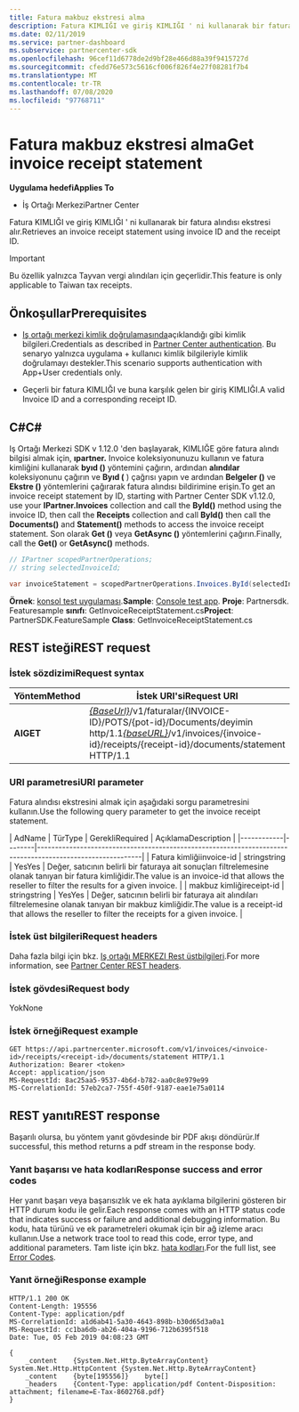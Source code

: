 ```yaml
---
title: Fatura makbuz ekstresi alma
description: Fatura KIMLIĞI ve giriş KIMLIĞI ' ni kullanarak bir fatura alındısı ekstresi alır.
ms.date: 02/11/2019
ms.service: partner-dashboard
ms.subservice: partnercenter-sdk
ms.openlocfilehash: 96cef11d6778de2d9bf28e466d88a39f9415727d
ms.sourcegitcommit: cfedd76e573c5616cf006f826f4e27f08281f7b4
ms.translationtype: MT
ms.contentlocale: tr-TR
ms.lasthandoff: 07/08/2020
ms.locfileid: "97768711"
---
```

# <a name="get-invoice-receipt-statement"></a><span data-ttu-id="1a23a-103">Fatura makbuz ekstresi alma</span><span class="sxs-lookup"><span data-stu-id="1a23a-103">Get invoice receipt statement</span></span>

<span data-ttu-id="1a23a-104">**Uygulama hedefi**</span><span class="sxs-lookup"><span data-stu-id="1a23a-104">**Applies To**</span></span>

- <span data-ttu-id="1a23a-105">İş Ortağı Merkezi</span><span class="sxs-lookup"><span data-stu-id="1a23a-105">Partner Center</span></span>

<span data-ttu-id="1a23a-106">Fatura KIMLIĞI ve giriş KIMLIĞI ' ni kullanarak bir fatura alındısı ekstresi alır.</span><span class="sxs-lookup"><span data-stu-id="1a23a-106">Retrieves an invoice receipt statement using invoice ID and the receipt ID.</span></span>

> [!IMPORTANT]
> <span data-ttu-id="1a23a-107">Bu özellik yalnızca Tayvan vergi alındıları için geçerlidir.</span><span class="sxs-lookup"><span data-stu-id="1a23a-107">This feature is only applicable to Taiwan tax receipts.</span></span>

## <a name="prerequisites"></a><span data-ttu-id="1a23a-108">Önkoşullar</span><span class="sxs-lookup"><span data-stu-id="1a23a-108">Prerequisites</span></span>

- <span data-ttu-id="1a23a-109">[Iş ortağı merkezi kimlik doğrulamasında](partner-center-authentication.md)açıklandığı gibi kimlik bilgileri.</span><span class="sxs-lookup"><span data-stu-id="1a23a-109">Credentials as described in [Partner Center authentication](partner-center-authentication.md).</span></span> <span data-ttu-id="1a23a-110">Bu senaryo yalnızca uygulama + kullanıcı kimlik bilgileriyle kimlik doğrulamayı destekler.</span><span class="sxs-lookup"><span data-stu-id="1a23a-110">This scenario supports authentication with App+User credentials only.</span></span>

- <span data-ttu-id="1a23a-111">Geçerli bir fatura KIMLIĞI ve buna karşılık gelen bir giriş KIMLIĞI.</span><span class="sxs-lookup"><span data-stu-id="1a23a-111">A valid Invoice ID and a corresponding receipt ID.</span></span>

## <a name="c"></a><span data-ttu-id="1a23a-112">C\#</span><span class="sxs-lookup"><span data-stu-id="1a23a-112">C\#</span></span>

<span data-ttu-id="1a23a-113">Iş Ortağı Merkezi SDK v 1.12.0 'den başlayarak, KIMLIĞE göre fatura alındı bilgisi almak için, **ıpartner.** Invoice koleksiyonunuzu kullanın ve fatura kimliğini kullanarak **byıd ()** yöntemini çağırın, ardından **alındılar** koleksiyonunu çağırın ve **Byıd (** ) çağrısı yapın ve ardından **Belgeler ()** ve **Ekstre ()** yöntemlerini çağırarak fatura alındısı bildirimine erişin.</span><span class="sxs-lookup"><span data-stu-id="1a23a-113">To get an invoice receipt statement by ID, starting with Partner Center SDK v1.12.0, use your **IPartner.Invoices** collection and call the **ById()** method using the invoice ID, then call the **Receipts** collection and call **ById()** then call the **Documents()** and **Statement()** methods to access the invoice receipt statement.</span></span> <span data-ttu-id="1a23a-114">Son olarak **Get ()** veya **GetAsync ()** yöntemlerini çağırın.</span><span class="sxs-lookup"><span data-stu-id="1a23a-114">Finally, call the **Get()** or **GetAsync()** methods.</span></span>

``` csharp
// IPartner scopedPartnerOperations;
// string selectedInvoiceId;

var invoiceStatement = scopedPartnerOperations.Invoices.ById(selectedInvoiceId).Receipts.ById(selectedReceipt).Documents.Statement.Get();
```

<span data-ttu-id="1a23a-115">**Örnek**: [konsol test uygulaması](console-test-app.md).</span><span class="sxs-lookup"><span data-stu-id="1a23a-115">**Sample**: [Console test app](console-test-app.md).</span></span> <span data-ttu-id="1a23a-116">**Proje**: Partnersdk. Featuresample **sınıfı**: GetInvoiceReceiptStatement.cs</span><span class="sxs-lookup"><span data-stu-id="1a23a-116">**Project**: PartnerSDK.FeatureSample **Class**: GetInvoiceReceiptStatement.cs</span></span>

## <a name="rest-request"></a><span data-ttu-id="1a23a-117">REST isteği</span><span class="sxs-lookup"><span data-stu-id="1a23a-117">REST request</span></span>

### <a name="request-syntax"></a><span data-ttu-id="1a23a-118">İstek sözdizimi</span><span class="sxs-lookup"><span data-stu-id="1a23a-118">Request syntax</span></span>

| <span data-ttu-id="1a23a-119">Yöntem</span><span class="sxs-lookup"><span data-stu-id="1a23a-119">Method</span></span>  | <span data-ttu-id="1a23a-120">İstek URI'si</span><span class="sxs-lookup"><span data-stu-id="1a23a-120">Request URI</span></span>                                                                                                            |
|---------|------------------------------------------------------------------------------------------------------------------------|
| <span data-ttu-id="1a23a-121">**Al**</span><span class="sxs-lookup"><span data-stu-id="1a23a-121">**GET**</span></span> | <span data-ttu-id="1a23a-122">[*{BaseUrl}*](partner-center-rest-urls.md)/v1/faturalar/{INVOICE-ID}/POTS/{pot-id}/Documents/deyimin http/1.1</span><span class="sxs-lookup"><span data-stu-id="1a23a-122">[*{baseURL}*](partner-center-rest-urls.md)/v1/invoices/{invoice-id}/receipts/{receipt-id}/documents/statement HTTP/1.1</span></span> |

### <a name="uri-parameter"></a><span data-ttu-id="1a23a-123">URI parametresi</span><span class="sxs-lookup"><span data-stu-id="1a23a-123">URI parameter</span></span>

<span data-ttu-id="1a23a-124">Fatura alındısı ekstresini almak için aşağıdaki sorgu parametresini kullanın.</span><span class="sxs-lookup"><span data-stu-id="1a23a-124">Use the following query parameter to get the invoice receipt statement.</span></span>

| <span data-ttu-id="1a23a-125">Ad</span><span class="sxs-lookup"><span data-stu-id="1a23a-125">Name</span></span>       | <span data-ttu-id="1a23a-126">Tür</span><span class="sxs-lookup"><span data-stu-id="1a23a-126">Type</span></span>   | <span data-ttu-id="1a23a-127">Gerekli</span><span class="sxs-lookup"><span data-stu-id="1a23a-127">Required</span></span> | <span data-ttu-id="1a23a-128">Açıklama</span><span class="sxs-lookup"><span data-stu-id="1a23a-128">Description</span></span>                                                                                    |
|------------|--------|-----------------------------------------------------------------------------------------------------------|
| <span data-ttu-id="1a23a-129">Fatura kimliği</span><span class="sxs-lookup"><span data-stu-id="1a23a-129">invoice-id</span></span> | <span data-ttu-id="1a23a-130">string</span><span class="sxs-lookup"><span data-stu-id="1a23a-130">string</span></span> | <span data-ttu-id="1a23a-131">Yes</span><span class="sxs-lookup"><span data-stu-id="1a23a-131">Yes</span></span>      | <span data-ttu-id="1a23a-132">Değer, satıcının belirli bir faturaya ait sonuçları filtrelemesine olanak tanıyan bir fatura kimliğidir.</span><span class="sxs-lookup"><span data-stu-id="1a23a-132">The value is an invoice-id that allows the reseller to filter the results for a given invoice.</span></span> |
| <span data-ttu-id="1a23a-133">makbuz kimliği</span><span class="sxs-lookup"><span data-stu-id="1a23a-133">receipt-id</span></span> | <span data-ttu-id="1a23a-134">string</span><span class="sxs-lookup"><span data-stu-id="1a23a-134">string</span></span> | <span data-ttu-id="1a23a-135">Yes</span><span class="sxs-lookup"><span data-stu-id="1a23a-135">Yes</span></span>      | <span data-ttu-id="1a23a-136">Değer, satıcının belirli bir faturaya ait alındıları filtrelemesine olanak tanıyan bir makbuz kimliğidir.</span><span class="sxs-lookup"><span data-stu-id="1a23a-136">The value is a receipt-id that allows the reseller to filter the receipts for a given invoice.</span></span> |

### <a name="request-headers"></a><span data-ttu-id="1a23a-137">İstek üst bilgileri</span><span class="sxs-lookup"><span data-stu-id="1a23a-137">Request headers</span></span>

<span data-ttu-id="1a23a-138">Daha fazla bilgi için bkz. [Iş ortağı MERKEZI Rest üstbilgileri](headers.md).</span><span class="sxs-lookup"><span data-stu-id="1a23a-138">For more information, see [Partner Center REST headers](headers.md).</span></span>

### <a name="request-body"></a><span data-ttu-id="1a23a-139">İstek gövdesi</span><span class="sxs-lookup"><span data-stu-id="1a23a-139">Request body</span></span>

<span data-ttu-id="1a23a-140">Yok</span><span class="sxs-lookup"><span data-stu-id="1a23a-140">None</span></span>

### <a name="request-example"></a><span data-ttu-id="1a23a-141">İstek örneği</span><span class="sxs-lookup"><span data-stu-id="1a23a-141">Request example</span></span>

```http
GET https://api.partnercenter.microsoft.com/v1/invoices/<invoice-id>/receipts/<receipt-id>/documents/statement HTTP/1.1
Authorization: Bearer <token>
Accept: application/json
MS-RequestId: 8ac25aa5-9537-4b6d-b782-aa0c8e979e99
MS-CorrelationId: 57eb2ca7-755f-450f-9187-eae1e75a0114
```

## <a name="rest-response"></a><span data-ttu-id="1a23a-142">REST yanıtı</span><span class="sxs-lookup"><span data-stu-id="1a23a-142">REST response</span></span>

<span data-ttu-id="1a23a-143">Başarılı olursa, bu yöntem yanıt gövdesinde bir PDF akışı döndürür.</span><span class="sxs-lookup"><span data-stu-id="1a23a-143">If successful, this method returns a pdf stream in the response body.</span></span>

### <a name="response-success-and-error-codes"></a><span data-ttu-id="1a23a-144">Yanıt başarısı ve hata kodları</span><span class="sxs-lookup"><span data-stu-id="1a23a-144">Response success and error codes</span></span>

<span data-ttu-id="1a23a-145">Her yanıt başarı veya başarısızlık ve ek hata ayıklama bilgilerini gösteren bir HTTP durum kodu ile gelir.</span><span class="sxs-lookup"><span data-stu-id="1a23a-145">Each response comes with an HTTP status code that indicates success or failure and additional debugging information.</span></span> <span data-ttu-id="1a23a-146">Bu kodu, hata türünü ve ek parametreleri okumak için bir ağ izleme aracı kullanın.</span><span class="sxs-lookup"><span data-stu-id="1a23a-146">Use a network trace tool to read this code, error type, and additional parameters.</span></span> <span data-ttu-id="1a23a-147">Tam liste için bkz. [hata kodları](error-codes.md).</span><span class="sxs-lookup"><span data-stu-id="1a23a-147">For the full list, see [Error Codes](error-codes.md).</span></span>

### <a name="response-example"></a><span data-ttu-id="1a23a-148">Yanıt örneği</span><span class="sxs-lookup"><span data-stu-id="1a23a-148">Response example</span></span>

```http
HTTP/1.1 200 OK
Content-Length: 195556
Content-Type: application/pdf
MS-CorrelationId: a1d6ab41-5a30-4643-898b-b30d65d3a0a1
MS-RequestId: cc1ba6db-ab26-404a-9196-712b6395f518
Date: Tue, 05 Feb 2019 04:08:23 GMT

{
    _content    {System.Net.Http.ByteArrayContent}    System.Net.Http.HttpContent {System.Net.Http.ByteArrayContent}
    _content    {byte[195556]}    byte[]
    _headers    {Content-Type: application/pdf Content-Disposition: attachment; filename=E-Tax-8602768.pdf}
}
```

